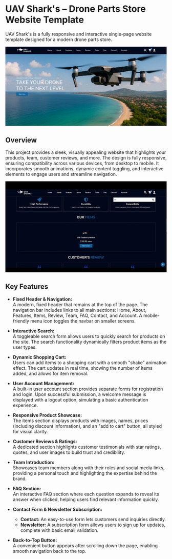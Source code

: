 
# UAV Shark's – Drone Parts Store Website Template

UAV Shark's is a fully responsive and interactive single-page website template designed for a modern drone parts store.

<p align="center">
  <img src="media/screenshot.png" alt="screenshot">
</p>

## Overview

This project provides a sleek, visually appealing website that highlights your products, team, customer reviews, and more. The design is fully responsive, ensuring compatibility across various devices, from desktop to mobile. It incorporates smooth animations, dynamic content toggling, and interactive elements to engage users and streamline navigation.

<p align="center">
  <img src="media/gif2.gif" alt="gif2">
</p>

## Key Features

- **Fixed Header & Navigation:**  
  A modern, fixed header that remains at the top of the page. The navigation bar includes links to all main sections: Home, About, Features, Items, Review, Team, FAQ, Contact, and Account. A mobile-friendly menu icon toggles the navbar on smaller screens.

- **Interactive Search:**  
  A toggleable search form allows users to quickly search for products on the site. The search functionality dynamically filters product items as the user types.

- **Dynamic Shopping Cart:**  
  Users can add items to a shopping cart with a smooth "shake" animation effect. The cart updates in real time, showing the number of items added, and allows for item removal.

- **User Account Management:**  
  A built-in user account section provides separate forms for registration and login. Upon successful submission, a welcome message is displayed with a logout option, simulating a basic authentication experience.

- **Responsive Product Showcase:**  
  The items section displays products with images, names, prices (including discount information), and an "add to cart" button, all styled for visual clarity.

- **Customer Reviews & Ratings:**  
  A dedicated section highlights customer testimonials with star ratings, quotes, and user images to build trust and credibility.

- **Team Introduction:**  
  Showcases team members along with their roles and social media links, providing a personal touch and highlighting the expertise behind the brand.

- **FAQ Section:**  
  An interactive FAQ section where each question expands to reveal its answer when clicked, helping users find relevant information quickly.

- **Contact Form & Newsletter Subscription:**  
  - **Contact:** An easy-to-use form lets customers send inquiries directly.  
  - **Newsletter:** A subscription form allows users to sign up for updates, complete with basic email validation.

- **Back-to-Top Button:**  
  A convenient button appears after scrolling down the page, enabling smooth navigation back to the top.

